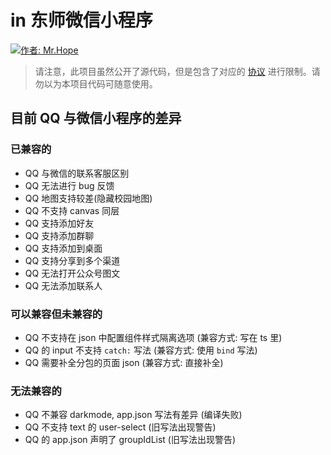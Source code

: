 # in 东师微信小程序

[![作者: Mr.Hope](https://img.shields.io/badge/作者-Mr.Hope-blue.svg?style=for-the-badge)](https://mrhope.site)

> 请注意，此项目虽然公开了源代码，但是包含了对应的 [协议](https://github.com/Hope-Studio/innenu-miniapp/tree/wechat/v4/LICENSE) 进行限制。请勿以为本项目代码可随意使用。

<!--
wx9ce37d9662499df3

wx33acb831ee1831a5

  "plugins": {
    "tencentvideo": {
      "version": "1.3.16",
      "provider": "wxa75efa648b60994b"
    }
  },
-->

## 目前 QQ 与微信小程序的差异

### 已兼容的

- QQ 与微信的联系客服区别
- QQ 无法进行 bug 反馈
- QQ 地图支持较差(隐藏校园地图)
- QQ 不支持 canvas 同层
- QQ 支持添加好友
- QQ 支持添加群聊
- QQ 支持添加到桌面
- QQ 支持分享到多个渠道
- QQ 无法打开公众号图文
- QQ 无法添加联系人

### 可以兼容但未兼容的

- QQ 不支持在 json 中配置组件样式隔离选项 (兼容方式: 写在 ts 里)
- QQ 的 input 不支持 `catch:` 写法 (兼容方式: 使用 `bind` 写法)
- QQ 需要补全分包的页面 json (兼容方式: 直接补全)

### 无法兼容的

- QQ 不兼容 darkmode, app.json 写法有差异 (编译失败)
- QQ 不支持 text 的 user-select (旧写法出现警告)
- QQ 的 app.json 声明了 groupIdList (旧写法出现警告)
